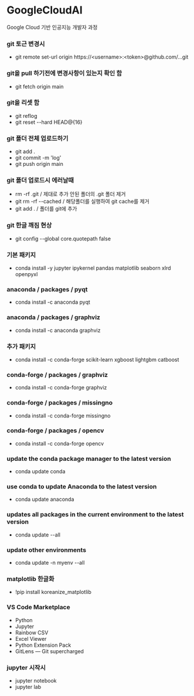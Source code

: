 # GoogleCloudAI
Google Cloud 기반 인공지능 개발자 과정

### git 토근 변경시
- git remote set-url origin https://\<username\>:\<token\>@github.com/...git

### git을 pull 하기전에 변경사항이 있는지 확인 함
- git fetch origin main

### git을 리셋 함
- git reflog
- git reset --hard HEAD@{16}

### git 폴더 전체 업로드하기
- git add .
- git commit -m 'log'
- git push origin main

### git 폴더 업로드시 에러날때
- rm -rf .git / 제대로 추가 안된 폴더의 .git 폴더 제거
- git rm -rf --cached / 해당폴더를 실행하여 git cache를 제거
- git add . / 폴더를 git에 추가

### git 한글 깨짐 현상
- git config --global core.quotepath false






### 기본 패키지
- conda install -y jupyter ipykernel pandas matplotlib seaborn xlrd openpyxl

### anaconda / packages / pyqt
- conda install -c anaconda pyqt

### anaconda / packages / graphviz
- conda install -c anaconda graphviz

### 추가 패키지
- conda install -c conda-forge scikit-learn xgboost lightgbm catboost

### conda-forge / packages / graphviz
- conda install -c conda-forge graphviz

### conda-forge / packages / missingno
- conda install -c conda-forge missingno

### conda-forge / packages / opencv
- conda install -c conda-forge opencv




### update the conda package manager to the latest version
- conda update conda
### use conda to update Anaconda to the latest version
- conda update anaconda
### updates all packages in the current environment to the latest version
- conda update --all
### update other environments
- conda update -n myenv --all




### matplotlib 한글화
- !pip install koreanize_matplotlib

### VS Code Marketplace
- Python
- Jupyter
- Rainbow CSV
- Excel Viewer
- Python Extension Pack
- GitLens — Git supercharged




### jupyter 시작시
- jupyter notebook
- jupyter lab

